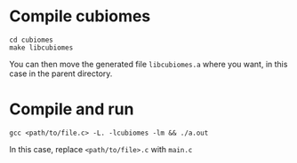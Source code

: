 # Compile cubiomes

```
cd cubiomes
make libcubiomes
```

You can then move the generated file `libcubiomes.a` where you want, in this case in the parent directory.

# Compile and run

```
gcc <path/to/file.c> -L. -lcubiomes -lm && ./a.out
```
In this case, replace `<path/to/file>.c` with `main.c`